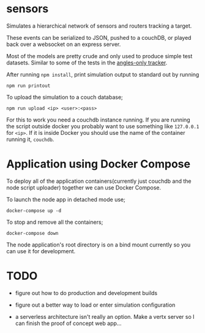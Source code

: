# sensors

Simulates a hierarchical network of sensors and routers tracking a target.

These events can be serialized to JSON, pushed to a couchDB, or played back over a websocket on an express server.

Most of the models are pretty crude and only used to produce simple test datasets. Similar to some of the tests in the [angles-only tracker](https://github.com/mas12498/tracker).

After running ```npm install```, print simulation output to standard out by running 
```
npm run printout
```

To upload the simulation to a couch database;
```
npm run upload <ip> <user>:<pass>
```

For this to work you need a couchdb instance running. If you are running the script outside docker you probably want to use something like ```127.0.0.1``` for ```<ip>```. If it is inside Docker you should use the name of the container running it, ```couchdb```.

# Application using Docker Compose

To deploy all of the application containers(currently just couchdb and the node script uploader) together we can use Docker Compose.

To launch the node app in detached mode use;
```
docker-compose up -d
```

To stop and remove all the containers;
```
docker-compose down
```

The node application's root directory is on a bind mount currently so you can use it for development.

# TODO

- figure out how to do production and development builds

- figure out a better way to load or enter simulation configuration

- a serverless architecture isn't really an option. Make a vertx server so I can finish the proof of concept web app...